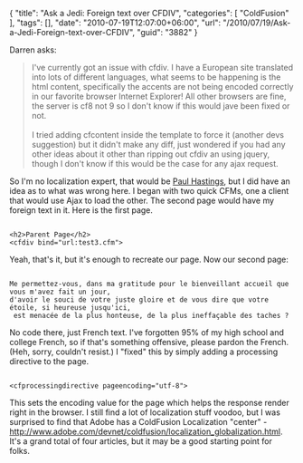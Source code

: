 {
	"title": "Ask a Jedi: Foreign text over CFDIV",
	"categories": [
		"ColdFusion"
	],
	"tags": [],
	"date": "2010-07-19T12:07:00+06:00",
	"url": "/2010/07/19/Ask-a-Jedi-Foreign-text-over-CFDIV",
	"guid": "3882"
}

Darren asks:
<p>
<blockquote>
I've currently got an issue with cfdiv. I have a European site translated into lots of different languages, what seems to be happening is the html content, specifically the accents are not being encoded correctly in our favorite browser Internet Explorer! All other browsers are fine, the server is cf8 not 9 so I don't know if this would jave been fixed or not.
<br/><br/>
I tried adding cfcontent inside the template to force it (another devs suggestion) but it didn't make any diff, just wondered if you had any other ideas about it other than ripping out cfdiv an using jquery, though I don't know if this would be the case for any ajax request.
</blockquote>
<p>
<!--more-->
So I'm no localization expert, that would be <a href="http://cfg11n.blogspot.com/">Paul Hastings</a>, but I did have an idea as to what was wrong here. I began with two quick CFMs, one a client that would use Ajax to load the other. The second page would have my foreign text in it. Here is the first page.
<p>
<code>
&lt;h2&gt;Parent Page&lt;/h2&gt;
&lt;cfdiv bind="url:test3.cfm"&gt;
</code>
<p>

Yeah, that's it, but it's enough to recreate our page. Now our second page:

<p>

<code>
Me permettez-vous, dans ma gratitude pour le bienveillant accueil que
vous m'avez fait un jour,
d'avoir le souci de votre juste gloire et de vous dire que votre
étoile, si heureuse jusqu'ici,
 est menacée de la plus honteuse, de la plus ineffaçable des taches ?
</code>

<p>

No code there, just French text. I've forgotten 95% of my high school and college French, so if that's something offensive, please pardon the French. (Heh, sorry, couldn't resist.) I "fixed" this by simply adding a processing directive to the page.

<p>

<code>
&lt;cfprocessingdirective pageencoding="utf-8"&gt;
</code>

<p>

This sets the encoding value for the page which helps the response render right in the browser. I still find a lot of localization stuff voodoo, but I was surprised to find that Adobe has a ColdFusion Localization "center" - <a href="http://www.adobe.com/devnet/coldfusion/localization_globalization.html">http://www.adobe.com/devnet/coldfusion/localization_globalization.html</a>. It's a grand total of four articles, but it may be a good starting point for folks.